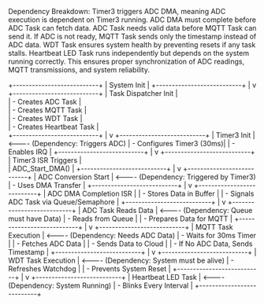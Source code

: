 Dependency Breakdown:
Timer3 triggers ADC DMA, meaning ADC execution is dependent on Timer3 running.
ADC DMA must complete before ADC Task can fetch data.
ADC Task needs valid data before MQTT Task can send it.
If ADC is not ready, MQTT Task sends only the timestamp instead of ADC data.
WDT Task ensures system health by preventing resets if any task stalls.
Heartbeat LED Task runs independently but depends on the system running correctly.
This ensures proper synchronization of ADC readings, MQTT transmissions, and system reliability.

+---------------------------+
|        System Init        |
+---------------------------+
            |
            v
+---------------------------+
|  Task Dispatcher Init     |  
|  - Creates ADC Task       |  
|  - Creates MQTT Task      |  
|  - Creates WDT Task       |  
|  - Creates Heartbeat Task |  
+---------------------------+
            |
            v
+---------------------------+
|       Timer3 Init         |  <---- (Dependency: Triggers ADC)
|  - Configures Timer3 (30ms)|
|  - Enables IRQ            |
+---------------------------+
            |
            v
+---------------------------+
|  Timer3 ISR Triggers      |  
|  ADC_Start_DMA()          |
+---------------------------+
            |
            v
+---------------------------+
|    ADC Conversion Start   |  <---- (Dependency: Triggered by Timer3)
|    - Uses DMA Transfer    |
+---------------------------+
            |
            v
+---------------------------+
| ADC DMA Completion ISR    |
| - Stores Data in Buffer   |
| - Signals ADC Task via Queue/Semaphore |
+---------------------------+
            |
            v
+---------------------------+
|  ADC Task Reads Data      |  <---- (Dependency: Queue must have Data)
|  - Reads from Queue       |
|  - Prepares Data for MQTT |
+---------------------------+
            |
            v
+---------------------------+
|  MQTT Task Execution      |  <---- (Dependency: Needs ADC Data)
|  - Waits for 30ms Timer   |
|  - Fetches ADC Data       |
|  - Sends Data to Cloud    |
|  - If No ADC Data, Sends Timestamp |
+---------------------------+
            |
            v
+---------------------------+
|    WDT Task Execution     |  <---- (Dependency: System must be alive)
|  - Refreshes Watchdog     |
|  - Prevents System Reset  |
+---------------------------+
            |
            v
+---------------------------+
|  Heartbeat LED Task       |  <---- (Dependency: System Running)
|  - Blinks Every Interval  |
+---------------------------+
